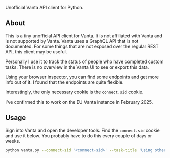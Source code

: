 Unofficial Vanta API client for Python.

## About

This is a tiny unofficial API client for Vanta. It is not affiliated with Vanta and is not supported by Vanta. Vanta uses a GraphQL API that is not documented. For some things that are not exposed over the regular REST API, this client may be useful.

Personally I use it to track the status of people who have completed custom tasks. There is no overview in the Vanta UI to see or export this data.

Using your browser inspector, you can find some endpoints and get more info out of it. I found that the endpoints are quite flexible.

Interestingly, the only necessary cookie is the `connect.sid` cookie.

I've confirmed this to work on the EU Vanta instance in February 2025.

## Usage

Sign into Vanta and open the developer tools. Find the `connect.sid` cookie and use it below. You probably have to do this every couple of days or weeks.


```bash
python vanta.py --connect-sid '<connect-sid>' --task-title 'Using other laptop/desktop computers" --host app.eu.vanta.com
```
